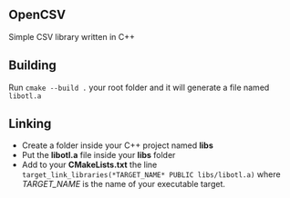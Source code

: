 ## OpenCSV
Simple CSV library written in C++
## Building
Run `cmake --build .` your root folder and it will generate a file named `libotl.a`

## Linking
- Create a folder inside your C++ project named **libs**
- Put the **libotl.a** file inside your **libs** folder
- Add to your **CMakeLists.txt** the line `target_link_libraries(*TARGET_NAME* PUBLIC libs/libotl.a)` where *TARGET_NAME* is the name of your executable target.
